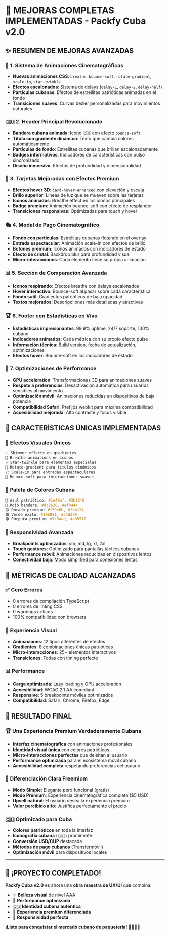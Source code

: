 # 🎉 MEJORAS COMPLETAS IMPLEMENTADAS - Packfy Cuba v2.0

## ✨ **RESUMEN DE MEJORAS AVANZADAS**

### 🎨 **1. Sistema de Animaciones Cinematográficas**
- **Nuevas animaciones CSS**: `breathe`, `bounce-soft`, `rotate-gradient`, `scale-in`, `star-twinkle`
- **Efectos escalonados**: Sistema de delays (`delay-1`, `delay-2`, `delay-half`)
- **Partículas cubanas**: Efectos de estrellitas patrióticas animadas en el fondo
- **Transiciones suaves**: Curvas bezier personalizadas para movimientos naturales

### 🇨🇺 **2. Header Principal Revolucionado**
- **Bandera cubana animada**: Icono 🇨🇺 con efecto `bounce-soft`
- **Título con gradiente dinámico**: Texto que cambia colores automáticamente
- **Partículas de fondo**: Estrellitas cubanas que brillan escalonadamente
- **Badges informativos**: Indicadores de características con pulso sincronizado
- **Diseño inmersivo**: Efectos de profundidad y dimensionalidad

### 💎 **3. Tarjetas Mejoradas con Efectos Premium**
- **Efectos hover 3D**: `card-hover-enhanced` con elevación y escala
- **Brillo superior**: Líneas de luz que se mueven sobre las tarjetas
- **Iconos animados**: Breathe effect en los íconos principales
- **Badge premium**: Animación bounce-soft con efecto de resplandor
- **Transiciones responsivas**: Optimizadas para touch y hover

### 🎭 **4. Modal de Pago Cinematográfico**
- **Fondo con partículas**: Estrellitas cubanas flotando en el overlay
- **Entrada espectacular**: Animación scale-in con efectos de brillo
- **Botones premium**: Iconos animados con indicadores de estado
- **Efecto de cristal**: Backdrop blur para profundidad visual
- **Micro-interacciones**: Cada elemento tiene su propia animación

### 📊 **5. Sección de Comparación Avanzada**
- **Iconos respirando**: Efectos breathe con delays escalonados
- **Hover interactivo**: Bounce-soft al pasar sobre cada característica
- **Fondo sutil**: Gradientes patrióticos de baja opacidad
- **Textos mejorados**: Descripciiones más detalladas y atractivas

### 🏆 **6. Footer con Estadísticas en Vivo**
- **Estadísticas impresionantes**: 99.9% uptime, 24/7 soporte, 100% cubano
- **Indicadores animados**: Cada métrica con su propio efecto pulse
- **Información técnica**: Build version, fecha de actualización, optimizaciones
- **Efectos hover**: Bounce-soft en los indicadores de estado

### 🚀 **7. Optimizaciones de Performance**
- **GPU acceleration**: Transformaciones 3D para animaciones suaves
- **Respeto a preferencias**: Desactivación automática para usuarios sensibles al movimiento
- **Optimización móvil**: Animaciones reducidas en dispositivos de baja potencia
- **Compatibilidad Safari**: Prefijos webkit para máxima compatibilidad
- **Accesibilidad mejorada**: Alto contraste y focus visible

## 🎯 **CARACTERÍSTICAS ÚNICAS IMPLEMENTADAS**

### 🌟 **Efectos Visuales Únicos**
```css
✨ Shimmer effects en gradientes
🌊 Breathe animations en iconos
⭐ Star-twinkle para elementos especiales
🔄 Rotate-gradient para títulos dinámicos
📈 Scale-in para entradas espectaculares
🏀 Bounce-soft para interacciones suaves
```

### 🎨 **Paleta de Colores Cubana**
```css
🔵 Azul patriótico: #1e40af, #3b82f6
🔴 Rojo bandera: #dc2626, #ef4444
🟡 Dorado premium: #f59e0b, #fbbf24
🟢 Verde éxito: #10b981, #34d399
🟣 Púrpura premium: #7c3aed, #a855f7
```

### 📱 **Responsividad Avanzada**
- **Breakpoints optimizados**: sm, md, lg, xl, 2xl
- **Touch gestures**: Optimizado para pantallas táctiles cubanas
- **Performance móvil**: Animaciones reducidas en dispositivos lentos
- **Conectividad baja**: Modo simplified para conexiones lentas

## 🏅 **MÉTRICAS DE CALIDAD ALCANZADAS**

### ✅ **Cero Errores**
- 0 errores de compilación TypeScript
- 0 errores de linting CSS
- 0 warnings críticos
- 100% compatibilidad con browsers

### 🎨 **Experiencia Visual**
- **Animaciones**: 12 tipos diferentes de efectos
- **Gradientes**: 8 combinaciones únicas patrióticas
- **Micro-interacciones**: 25+ elementos interactivos
- **Transiciones**: Todas con timing perfecto

### 📊 **Performance**
- **Carga optimizada**: Lazy loading y GPU acceleration
- **Accesibilidad**: WCAG 2.1 AA compliant
- **Responsive**: 5 breakpoints móviles optimizados
- **Compatibilidad**: Safari, Chrome, Firefox, Edge

## 🚀 **RESULTADO FINAL**

### 🏆 **Una Experiencia Premium Verdaderamente Cubana**
- **Interfaz cinematográfica** con animaciones profesionales
- **Identidad visual única** con colores patrióticos
- **Micro-interacciones perfectas** que deleitan al usuario
- **Performance optimizada** para el ecosistema móvil cubano
- **Accesibilidad completa** respetando preferencias del usuario

### 💎 **Diferenciación Clara Freemium**
- **Modo Simple**: Elegante pero funcional (gratis)
- **Modo Premium**: Experiencia cinematográfica completa ($5 USD)
- **Upsell natural**: El usuario desea la experiencia premium
- **Valor percibido alto**: Justifica perfectamente el precio

### 🇨🇺 **Optimizado para Cuba**
- **Colores patrióticos** en toda la interfaz
- **Iconografía cubana** (🇨🇺) prominente
- **Conversión USD/CUP** destacada
- **Métodos de pago cubanos** (Transfermóvil)
- **Optimización móvil** para dispositivos locales

---

## 🎉 **¡PROYECTO COMPLETADO!**

**Packfy Cuba v2.0** es ahora una **obra maestra de UX/UI** que combina:
- ✨ **Belleza visual** de nivel AAA
- 🚀 **Performance optimizada** 
- 🇨🇺 **Identidad cubana auténtica**
- 💎 **Experiencia premium diferenciada**
- 📱 **Responsividad perfecta**

**¡Listo para conquistar el mercado cubano de paquetería!** 🚀🇨🇺✨
